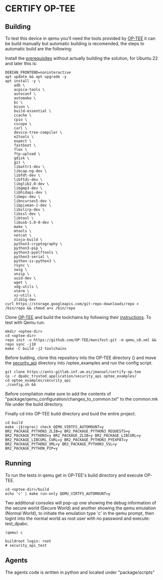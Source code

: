 # CERTIFY OP-TEE

## Building

To test this device in qemu you'll need the tools provided by [OP-TEE](https://optee.readthedocs.io/en/latest/) it can be build manually but automatic building is recomended, the steps to automatic build are the following:

Install the [prerequisites](https://optee.readthedocs.io/en/latest/building/prerequisites.html#prerequisites) without actually building the solution, for Ubuntu 22 and later this is:

```
DEBIAN_FRONTEND=noninteractive
apt update && apt upgrade -y
apt install -y \
    adb \
    acpica-tools \
    autoconf \
    automake \
    bc \
    bison \
    build-essential \
    ccache \
    cpio \
    cscope \
    curl \
    device-tree-compiler \
    e2tools \
    expect \
    fastboot \
    flex \
    ftp-upload \
    gdisk \
    git \
    libattr1-dev \
    libcap-ng-dev \
    libfdt-dev \
    libftdi-dev \
    libglib2.0-dev \
    libgmp3-dev \
    libhidapi-dev \
    libmpc-dev \
    libncurses5-dev \
    libpixman-1-dev \
    libslirp-dev \
    libssl-dev \
    libtool \
    libusb-1.0-0-dev \
    make \
    mtools \
    netcat \
    ninja-build \
    python3-cryptography \
    python3-pip \
    python3-pyelftools \
    python3-serial \
    python-is-python3 \
    rsync \
    swig \
    unzip \
    uuid-dev \
    wget \
    xdg-utils \
    xterm \
    xz-utils \
    zlib1g-dev
curl https://storage.googleapis.com/git-repo-downloads/repo > /bin/repo && chmod a+x /bin/repo
```

Clone [OP-TEE](https://optee.readthedocs.io/en/latest/) and build the toolchains by following their [instructions](https://optee.readthedocs.io/en/latest/building/gits/build.html). To test with Qemu run:

```
mkdir <optee-dir>
cd <optee-dir>
repo init -u https://github.com/OP-TEE/manifest.git -m qemu_v8.xml && repo sync -j10
make -C build -j2 toolchains
```

Before bulding, clone this repository into the OP-TEE directory (<optee-dir>) and move the [security_api](https://ants-gitlab.inf.um.es/jmanuel/certify-op-tee/-/tree/main/security_api) directory into <optee-dir>/optee_examples and run the config script.

```
git clone https://ants-gitlab.inf.um.es/jmanuel/certify-op-tee
cp -r dpabc_trusted_application/security_api optee_examples/
cd optee_examples/security_api
./config.sh 64
```

Before compilation make sure to add the contents of "package/qemu_configuration/changes_to_common.txt" to the common.mk file under the build directory.

Finally cd into OP-TEE build directory and buid the entire project.

```
cd build
make -j$(nproc) check QEMU_VIRTFS_AUTOMOUNT=y BR2_PACKAGE_PYTHON3_ZLIB=y BR2_PACKAGE_PYTHON3_REQUESTS=y BR2_PACKAGE_PYTHON3=y BR2_PACKAGE_ZLIB=y BR2_PACKAGE_LIBCURL=y BR2_PACKAGE_LIBCURL_CURL=y BR2_PACKAGE_PYTHON3_PYEXPAT=y BR2_PACKAGE_PYTHON3_XML=y BR2_PACKAGE_PYTHON3_SSL=y BR2_PACKAGE_PYTHON_PIP=y
```

## Running

To run the tests in qemu get in OP-TEE's build directory and execute OP-TEE.

```
cd <optee-dir>/build
echo 'c' | make run-only QEMU_VIRTFS_AUTOMOUNT=y
```

Two additional consoles will pop-up one showing the debug information of the secure world (Secure World) and another showing the qemu emulation (Normal World), to initiate the emulation type 'c' in the qemu prompt, then logint into the normal world as root user with no password and execute: test_dpabc.

```
(qemu) c
```

```
buildroot login: root
# security_api_test
```
    
## Agents
The agents code is written in python and located under "package/scripts"
